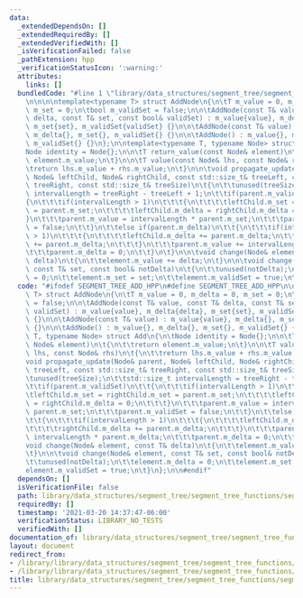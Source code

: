 ```yaml
---
data:
  _extendedDependsOn: []
  _extendedRequiredBy: []
  _extendedVerifiedWith: []
  _isVerificationFailed: false
  _pathExtension: hpp
  _verificationStatusIcon: ':warning:'
  attributes:
    links: []
  bundledCode: "#line 1 \"library/data_structures/segment_tree/segment_tree_functions/segment_tree_add.hpp\"\
    \n\n\n\ntemplate<typename T> struct AddNode\n{\n\tT m_value = 0, m_delta = 0,\
    \ m_set = 0;\n\tbool m_validSet = false;\n\n\tAddNode(const T& value, const T&\
    \ delta, const T& set, const bool& validSet) : m_value{value}, m_delta{delta},\
    \ m_set{set}, m_validSet{validSet} {}\n\n\tAddNode(const T& value) : m_value{value},\
    \ m_delta{}, m_set{}, m_validSet{} {}\n\n\tAddNode() : m_value{}, m_delta{}, m_set{},\
    \ m_validSet{} {}\n};\n\ntemplate<typename T, typename Node> struct Add\n{\n\t\
    Node identity = Node{};\n\n\tT return_value(const Node& element)\n\t{\n\t\treturn\
    \ element.m_value;\n\t}\n\n\tT value(const Node& lhs, const Node& rhs)\n\t{\n\t\
    \treturn lhs.m_value + rhs.m_value;\n\t}\n\n\tvoid propagate_update(Node& parent,\
    \ Node& leftChild, Node& rightChild, const std::size_t& treeLeft, const std::size_t&\
    \ treeRight, const std::size_t& treeSize)\n\t{\n\t\tunused(treeSize);\n\t\tstd::size_t\
    \ intervalLength = treeRight - treeLeft + 1;\n\t\tif(parent.m_validSet)\n\t\t\
    {\n\t\t\tif(intervalLength > 1)\n\t\t\t{\n\t\t\t\tleftChild.m_set = rightChild.m_set\
    \ = parent.m_set;\n\t\t\t\tleftChild.m_delta = rightChild.m_delta = 0;\n\t\t\t\
    }\n\t\t\tparent.m_value = intervalLength * parent.m_set;\n\t\t\tparent.m_validSet\
    \ = false;\n\t\t}\n\t\telse if(parent.m_delta)\n\t\t{\n\t\t\tif(intervalLength\
    \ > 1)\n\t\t\t{\n\t\t\t\tleftChild.m_delta += parent.m_delta;\n\t\t\t\trightChild.m_delta\
    \ += parent.m_delta;\n\t\t\t}\n\t\t\tparent.m_value += intervalLength * parent.m_delta;\n\
    \t\t\tparent.m_delta = 0;\n\t\t}\n\t}\n\n\tvoid change(Node& element, const T&\
    \ delta)\n\t{\n\t\telement.m_value += delta;\n\t}\n\n\tvoid change(Node& element,\
    \ const T& set, const bool& notDelta)\n\t{\n\t\tunused(notDelta);\n\t\telement.m_delta\
    \ = 0;\n\t\telement.m_set = set;\n\t\telement.m_validSet = true;\n\t}\n};\n\n\n"
  code: "#ifndef SEGMENT_TREE_ADD_HPP\n#define SEGMENT_TREE_ADD_HPP\n\ntemplate<typename\
    \ T> struct AddNode\n{\n\tT m_value = 0, m_delta = 0, m_set = 0;\n\tbool m_validSet\
    \ = false;\n\n\tAddNode(const T& value, const T& delta, const T& set, const bool&\
    \ validSet) : m_value{value}, m_delta{delta}, m_set{set}, m_validSet{validSet}\
    \ {}\n\n\tAddNode(const T& value) : m_value{value}, m_delta{}, m_set{}, m_validSet{}\
    \ {}\n\n\tAddNode() : m_value{}, m_delta{}, m_set{}, m_validSet{} {}\n};\n\ntemplate<typename\
    \ T, typename Node> struct Add\n{\n\tNode identity = Node{};\n\n\tT return_value(const\
    \ Node& element)\n\t{\n\t\treturn element.m_value;\n\t}\n\n\tT value(const Node&\
    \ lhs, const Node& rhs)\n\t{\n\t\treturn lhs.m_value + rhs.m_value;\n\t}\n\n\t\
    void propagate_update(Node& parent, Node& leftChild, Node& rightChild, const std::size_t&\
    \ treeLeft, const std::size_t& treeRight, const std::size_t& treeSize)\n\t{\n\t\
    \tunused(treeSize);\n\t\tstd::size_t intervalLength = treeRight - treeLeft + 1;\n\
    \t\tif(parent.m_validSet)\n\t\t{\n\t\t\tif(intervalLength > 1)\n\t\t\t{\n\t\t\t\
    \tleftChild.m_set = rightChild.m_set = parent.m_set;\n\t\t\t\tleftChild.m_delta\
    \ = rightChild.m_delta = 0;\n\t\t\t}\n\t\t\tparent.m_value = intervalLength *\
    \ parent.m_set;\n\t\t\tparent.m_validSet = false;\n\t\t}\n\t\telse if(parent.m_delta)\n\
    \t\t{\n\t\t\tif(intervalLength > 1)\n\t\t\t{\n\t\t\t\tleftChild.m_delta += parent.m_delta;\n\
    \t\t\t\trightChild.m_delta += parent.m_delta;\n\t\t\t}\n\t\t\tparent.m_value +=\
    \ intervalLength * parent.m_delta;\n\t\t\tparent.m_delta = 0;\n\t\t}\n\t}\n\n\t\
    void change(Node& element, const T& delta)\n\t{\n\t\telement.m_value += delta;\n\
    \t}\n\n\tvoid change(Node& element, const T& set, const bool& notDelta)\n\t{\n\
    \t\tunused(notDelta);\n\t\telement.m_delta = 0;\n\t\telement.m_set = set;\n\t\t\
    element.m_validSet = true;\n\t}\n};\n\n#endif"
  dependsOn: []
  isVerificationFile: false
  path: library/data_structures/segment_tree/segment_tree_functions/segment_tree_add.hpp
  requiredBy: []
  timestamp: '2021-03-20 14:37:47-06:00'
  verificationStatus: LIBRARY_NO_TESTS
  verifiedWith: []
documentation_of: library/data_structures/segment_tree/segment_tree_functions/segment_tree_add.hpp
layout: document
redirect_from:
- /library/library/data_structures/segment_tree/segment_tree_functions/segment_tree_add.hpp
- /library/library/data_structures/segment_tree/segment_tree_functions/segment_tree_add.hpp.html
title: library/data_structures/segment_tree/segment_tree_functions/segment_tree_add.hpp
---
```

